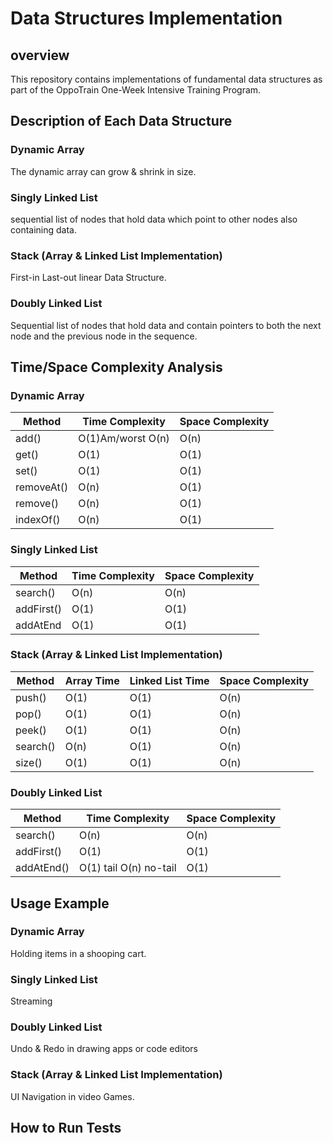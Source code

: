 # Data Structures Implementation
## overview
This repository contains implementations of fundamental data structures as part of the OppoTrain One-Week Intensive Training Program.
## Description of Each Data Structure
### Dynamic Array

The dynamic array can grow & shrink in size.

### Singly Linked List
sequential list of nodes that hold data which point to other nodes also containing data.

### Stack (Array & Linked List Implementation)

First-in Last-out linear Data Structure.

### Doubly Linked List

Sequential list of nodes that hold data and contain pointers to both the next node and the previous node in the sequence.


## Time/Space Complexity Analysis

### Dynamic Array

| Method       | Time Complexity    | Space Complexity |
|--------------|--------------------|------------------|
| add()        | O(1)Am/worst O(n)  | O(n)             |
| get()        | O(1)               | O(1)             |
| set()        | O(1)               | O(1)             |
| removeAt()   | O(n)               | O(1)             |
| remove()     | O(n)               | O(1)             |
| indexOf()    | O(n)               | O(1)             |






### Singly Linked List
| Method     | Time Complexity  | Space Complexity |
|------------|------------------|------------------|
| search()   | O(n)             | O(n)             |
| addFirst() | O(1)             | O(1)             |
| addAtEnd   | O(1)             | O(1)             |



### Stack (Array & Linked List Implementation)

| Method    | Array Time    | Linked List Time   | Space Complexity   |
|-----------|---------------|--------------------|--------------------|
| push()    | O(1)          | O(1)               | O(n)               |
| pop()     | O(1)          | O(1)               | O(n)               |
| peek()    | O(1)          | O(1)               | O(n)               |
| search()  | O(n)          | O(1)               | O(n)               |
| size()    | O(1)          | O(1)               | O(n)               |


### Doubly Linked List 

| Method      | Time Complexity        | Space Complexity |
|-------------|------------------------|------------------|
| search()    | O(n)                   | O(n)             |
| addFirst()  | O(1)                   | O(1)             |
| addAtEnd()  | O(1) tail O(n) no-tail | O(1)             |

## Usage Example


### Dynamic Array

Holding items in a shooping cart. 

### Singly Linked List

Streaming 
### Doubly Linked List 

Undo & Redo in drawing apps or code editors
### Stack (Array & Linked List Implementation)
UI Navigation in video Games.


## How to Run Tests
